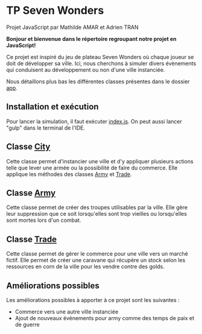 # TP Seven Wonders
Projet JavaScript par Mathilde AMAR et Adrien TRAN

**Bonjour et bienvenue dans le répertoire regroupant notre projet en JavaScript!**

Ce projet est inspiré du jeu de plateau Seven Wonders où chaque joueur se doit de développer sa ville. Ici, nous cherchons à simuler
divers évènements qui conduisent au développement ou non d'une ville instanciée.

Nous détaillons plus bas les différentes classes présentes dans le dossier [app](app/).

## Installation et exécution
Pour lancer la simulation, il faut exécuter [index.js](index.js).
On peut aussi lancer "gulp" dans le terminal de l'IDE.

## Classe [City](app/city.js)
Cette classe permet d'instancier une ville et d'y appliquer plusieurs actions telle que lever une armée ou la possibilité de faire du 
commerce. Elle applique les méthodes des classes [Army](app/army.js) et [Trade](trade.js).

## Classe [Army](app/army.js)
Cette classe permet de créer des troupes utilisables par la ville. Elle gère leur suppression que ce soit lorsqu'elles sont trop vieilles
ou lorsqu'elles sont mortes lors d'un combat.

## Classe [Trade](app/trade.js)
Cette classe permet de gérer le commerce pour une ville vers un marché fictif. Elle permet de créer une caravane qui récupère un stock selon les ressources en corn de la ville pour les vendre contre des golds.


## Améliorations possibles
Les améliorations possibles à apporter à ce projet sont les suivantes : 

- Commerce vers une autre ville instanciée
- Ajout de nouveaux évènements pour army comme des temps de paix et de guerre
